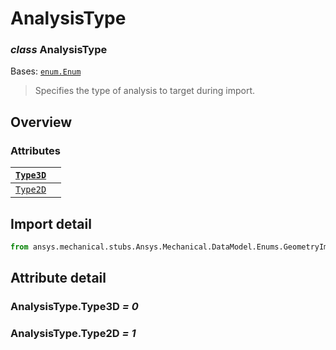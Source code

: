 # AnalysisType

### *class* AnalysisType

Bases: [`enum.Enum`](https://docs.python.org/3/library/enum.html#enum.Enum)

> Specifies the type of analysis to target during import.

> <!-- !! processed by numpydoc !! -->

## Overview

### Attributes

| [`Type3D`](#AnalysisType.Type3D)   |    |
|------------------------------------|----|
| [`Type2D`](#AnalysisType.Type2D)   |    |

## Import detail

```python
from ansys.mechanical.stubs.Ansys.Mechanical.DataModel.Enums.GeometryImportPreference import AnalysisType
```

## Attribute detail

### AnalysisType.Type3D *= 0*

### AnalysisType.Type2D *= 1*
